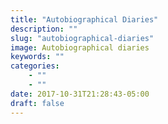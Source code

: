 ```yaml
---
title: "Autobiographical Diaries"
description: ""
slug: "autobiographical-diaries"
image: Autobiographical diaries
keywords: ""
categories:
    - ""
    - ""
date: 2017-10-31T21:28:43-05:00
draft: false
---
```

